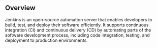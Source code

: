 ## Overview

Jenkins is an open-source automation server that enables developers to build, test, and deploy their software efficiently. It supports continuous integration (CI) and continuous delivery (CD) by automating parts of the software development process, including code integration, testing, and deployment to production environments.
